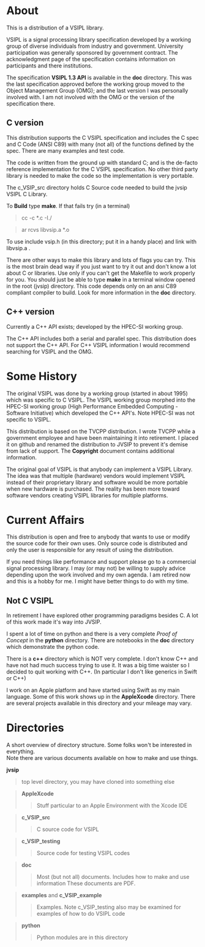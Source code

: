 # About

This is a distribution of a VSIPL library.

VSIPL is a signal processing library specification developed by a working group of
diverse individuals from industry and government.  University participation was generally
sponsored by government contract.  The acknowledgment page of the specification contains
information on participants and there institutions.

The specification **VSIPL 1.3 API** is available in the **doc** directory. This was the last
specification approved before the working group moved to the Object Management Group (OMG);
and the last version I was personally involved with.  I am not involved with the OMG or 
the version of the specification there.

## C version
This distribution supports the C VSIPL specification and includes the C spec and C Code 
(ANSI C89) with many (not all) of the functions defined by the spec.  There are many 
examples and test code.

The code is written from the ground up with standard C; and is the de-facto reference 
implementation for the C VSIPL specification.  No other third party library is needed 
to make the code so the implementation is very portable.

The c_VSIP_src directory holds C Source code needed to build the jvsip VSIPL C Library.

To **Build** type **make**. If that fails try (in a terminal)

> cc -c *.c -I./

> ar rcvs libvsip.a *.o

To use include vsip.h (in this directory; put it in a handy place) and link
with libvsip.a .

There are other ways to make this library and lots of flags you can try. 
This is the most brain dead way if you just want to try it out and don't know a lot about C or libraries. 
Use only if you can't get the Makefile to work properly for you. You should just be able to
type **make** in a terminal window opened in the root (jvsip) directory. This code
depends only on an ansi C89 compliant compiler to build. Look for more information in the 
**doc** directory.

## C++ version

Currently a C++ API exists; developed by the HPEC-SI working group.

The C++ API includes both a serial and parallel spec. This distribution does not support 
the C++ API.  For C++ VSIPL information I would recommend searching for VSIPL and the OMG.

# Some History

The original VSIPL was done by a working group (started in about 1995) which was specific
to C VSIPL. 
The VSIPL working group morphed into the HPEC-SI working group (High Performance Embedded 
Computing - Software Initiative) which developed the C++ API's. Note HPEC-SI was not 
specific to VSIPL.

This distribution is based on the TVCPP distribution. I wrote TVCPP while a government employee
and have been maintaining it into retirement.  I placed it on github and renamed the distribution
to JVSIP to prevent it's demise from lack of support. The **Copyright** document contains
additional information.

The original goal of VSIPL is that anybody can implement a VSIPL Library. The idea was that
multiple (hardware) vendors would implement VSIPL instead of their proprietary library and
software would be more portable when new hardware is purchased. The reality has been more 
toward software vendors creating VSIPL libraries for multiple platforms. 

# Current Affairs

This distribution is open and free to anybody that wants to use or modify the source code 
for their own uses. Only source code is distributed and only the user is responsible for 
any result of using the distribution.

If you need things like performance and support please go to a commercial signal processing
library. I may (or may not) be willing to supply advice depending upon the work involved 
and my own agenda. I am retired now and this is a hobby for me. I might have better 
things to do with my time.

## Not C VSIPL

In retirement I have explored other programming paradigms besides C.  A lot of this work
made it's way into JVSIP.  

I spent a lot of time on python and there is a very complete
_Proof of Concept_ in the **python** directory.  There are notebooks in the **doc** directory
which demonstrate the python code.  

There is a **c++** directory which is NOT very complete.
I don't know C++ and have not had much success trying to use it. It was a big time waister
so I decided to quit working with C++. (In particular I don't like generics in Swift or C++)

I work on an Apple platform and have started using Swift as my main language.  Some of this
work shows up in the **AppleXcode** directory. There are several projects available in this
directory and your mileage may vary.


# Directories 
A short overview of directory structure. Some folks won't be interested in everything.  
Note there are various documents available on how to make and use things.

**jvsip**   
> top level directory, you may have cloned into something else

> **AppleXcode**    
>> Stuff particular to an Apple Environment with the Xcode IDE  
   
> **c_VSIP_src**  
>> C source code for VSIPL     

> **c_VSIP_testing**
>> Source code for testing VSIPL codes
      
> **doc**
>> Most (but not all) documents. Includes how to make and use information
>> These documents are PDF.
            
> **examples**  and **c_VSIP_example**
>> Examples. Note c_VSIP_testing also may be examined for examples of how to do VSIPL code
      
> **python**  
>> Python modules are in this directory  

